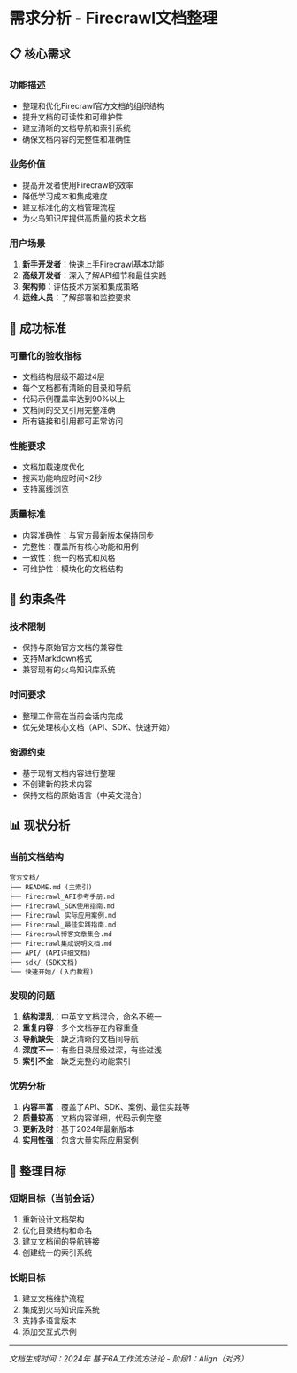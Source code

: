 # 需求分析 - Firecrawl文档整理

## 📋 核心需求

### 功能描述
- 整理和优化Firecrawl官方文档的组织结构
- 提升文档的可读性和可维护性
- 建立清晰的文档导航和索引系统
- 确保文档内容的完整性和准确性

### 业务价值
- 提高开发者使用Firecrawl的效率
- 降低学习成本和集成难度
- 建立标准化的文档管理流程
- 为火鸟知识库提供高质量的技术文档

### 用户场景
1. **新手开发者**：快速上手Firecrawl基本功能
2. **高级开发者**：深入了解API细节和最佳实践
3. **架构师**：评估技术方案和集成策略
4. **运维人员**：了解部署和监控要求

## 🎯 成功标准

### 可量化的验收指标
- 文档结构层级不超过4层
- 每个文档都有清晰的目录和导航
- 代码示例覆盖率达到90%以上
- 文档间的交叉引用完整准确
- 所有链接和引用都可正常访问

### 性能要求
- 文档加载速度优化
- 搜索功能响应时间<2秒
- 支持离线浏览

### 质量标准
- 内容准确性：与官方最新版本保持同步
- 完整性：覆盖所有核心功能和用例
- 一致性：统一的格式和风格
- 可维护性：模块化的文档结构

## 🚧 约束条件

### 技术限制
- 保持与原始官方文档的兼容性
- 支持Markdown格式
- 兼容现有的火鸟知识库系统

### 时间要求
- 整理工作需在当前会话内完成
- 优先处理核心文档（API、SDK、快速开始）

### 资源约束
- 基于现有文档内容进行整理
- 不创建新的技术内容
- 保持文档的原始语言（中英文混合）

## 📊 现状分析

### 当前文档结构
```
官方文档/
├── README.md (主索引)
├── Firecrawl_API参考手册.md
├── Firecrawl_SDK使用指南.md
├── Firecrawl_实际应用案例.md
├── Firecrawl_最佳实践指南.md
├── Firecrawl博客文章集合.md
├── Firecrawl集成说明文档.md
├── API/ (API详细文档)
├── sdk/ (SDK文档)
└── 快速开始/ (入门教程)
```

### 发现的问题
1. **结构混乱**：中英文文档混合，命名不统一
2. **重复内容**：多个文档存在内容重叠
3. **导航缺失**：缺乏清晰的文档间导航
4. **深度不一**：有些目录层级过深，有些过浅
5. **索引不全**：缺乏完整的功能索引

### 优势分析
1. **内容丰富**：覆盖了API、SDK、案例、最佳实践等
2. **质量较高**：文档内容详细，代码示例完整
3. **更新及时**：基于2024年最新版本
4. **实用性强**：包含大量实际应用案例

## 🎯 整理目标

### 短期目标（当前会话）
1. 重新设计文档架构
2. 优化目录结构和命名
3. 建立文档间的导航链接
4. 创建统一的索引系统

### 长期目标
1. 建立文档维护流程
2. 集成到火鸟知识库系统
3. 支持多语言版本
4. 添加交互式示例

---

*文档生成时间：2024年*
*基于6A工作流方法论 - 阶段1：Align（对齐）*